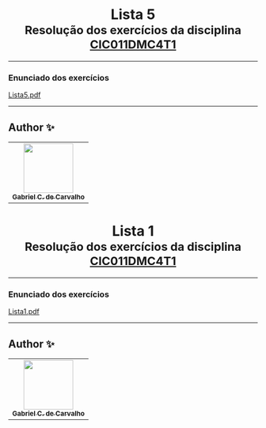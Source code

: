 <div align="center">
	<h1>Lista 5
		<br/>
			<sub>Resolução dos exercícios da disciplina
        <a href="https://www.fct.unesp.br/#!/graduacao/ciencia-da-computacao/">CIC011DMC4T1</a>
      </sub>
	</h1>
</div>

---
### Enunciado dos exercícios

[Lista5.pdf](https://github.com/Gabriel-Ciriaco/Listas-ATP-II/blob/main/Lista%205/Lista%205.pdf)

---

## Author ✨

<table>
	<tr>
		<td align="center">
			<a href="https://github.com/Gabriel-Ciriaco">
				<img src="https://avatars.githubusercontent.com/u/66225865" width="100px;" alt=""/>
				<br>
				<sub>
					<b>Gabriel C. de Carvalho</b>
				</sub>
		</td>
	</tr>
</table>
<div align="center">
	<h1>Lista 1
		<br/>
			<sub>Resolução dos exercícios da disciplina
        <a href="https://www.fct.unesp.br/#!/graduacao/ciencia-da-computacao/">CIC011DMC4T1</a>
      </sub>
	</h1>
</div>

---
### Enunciado dos exercícios

[Lista1.pdf](https://github.com/Gabriel-Ciriaco/Listas-ATP-II/blob/main/Lista%201/Lista%201.pdf)

---

## Author ✨

<table>
	<tr>
		<td align="center">
			<a href="https://github.com/Gabriel-Ciriaco">
				<img src="https://avatars.githubusercontent.com/u/66225865" width="100px;" alt=""/>
				<br>
				<sub>
					<b>Gabriel C. de Carvalho</b>
				</sub>
		</td>
	</tr>
</table>
